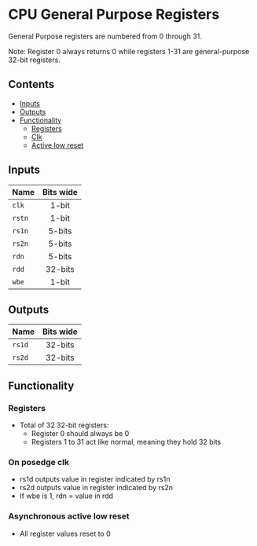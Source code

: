# CPU General Purpose Registers #
General Purpose registers are numbered from 0 through 31. 

Note: Register 0 always returns 0 while registers 1-31 are general-purpose 32-bit registers.

## Contents
* [Inputs](#inputs)
* [Outputs](#outputs)
* [Functionality](#functionality)
  * [Registers](#registers)
  * [Clk](#on-posedge-clk)
  * [Active low reset](#asynchronous-active-low-reset)

## Inputs
|Name|Bits wide|
|:---|:---:|
|```clk```|1-bit|
|```rstn```|1-bit|
|```rs1n```|5-bits|
|```rs2n```|5-bits|
|```rdn```|5-bits|
|```rdd```|32-bits|
|```wbe```|1-bit|


## Outputs
|Name|Bits wide|
|:---|:---:|
|```rs1d```|32-bits|
|```rs2d```|32-bits|

## Functionality
### Registers
  * Total of 32 32-bit registers:
    * Register 0 should always be 0
    * Registers 1 to 31 act like normal, meaning they hold 32 bits
### On posedge clk
  * rs1d outputs value in register indicated by rs1n
  * rs2d outputs value in register indicated by rs2n
  * If wbe is 1, rdn = value in rdd
### Asynchronous active low reset
  * All register values reset to 0
